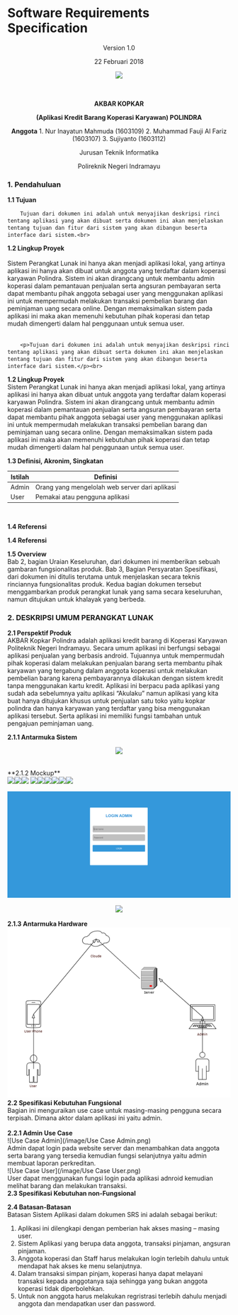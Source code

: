 <p align="center"><h1>Software Requirements Specification</h1></p>
<p align="center"> Version 1.0</p>
<p align="center">22 Februari 2018</p>

<p align="center"><img src="https://raw.githubusercontent.com/Sujiyanto/RPL-D-6/master/image/POLINDRA.png"></p><br>

<p align="center"><b>AKBAR KOPKAR</b>
<p align="center"><b>(Aplikasi Kredit Barang Koperasi Karyawan) POLINDRA</b>

<p align="center"><b>Anggota</b> 
 1. Nur Inayatun Mahmuda (1603109)
 2. Muhammad Fauji Al Fariz (1603107)
 3. Sujiyanto (1603112)<br></p>

<p align="center">Jurusan Teknik Informatika
<p align="center">Polireknik Negeri Indramayu


### 1. Pendahuluan
**1.1 Tujuan**<br>

		Tujuan dari dokumen ini adalah untuk menyajikan deskripsi rinci tentang aplikasi yang akan dibuat serta dokumen ini akan menjelaskan tentang tujuan dan fitur dari sistem yang akan dibangun beserta interface dari sistem.<br>
**1.2 Lingkup Proyek**<br><br>
		Sistem Perangkat Lunak ini hanya akan menjadi aplikasi lokal, yang artinya aplikasi ini hanya akan dibuat untuk anggota yang terdaftar dalam koperasi karyawan Polindra. Sistem ini akan dirangcang untuk membantu admin koperasi dalam pemantauan penjualan serta angsuran pembayaran serta dapat membantu pihak anggota sebagai user yang menggunakan aplikasi ini untuk mempermudah melakukan transaksi pembelian barang dan peminjaman uang secara online. Dengan memaksimalkan sistem pada aplikasi ini maka akan memenuhi kebutuhan pihak koperasi dan tetap mudah dimengerti dalam hal penggunaan untuk semua user.<br><br>

		<p>Tujuan dari dokumen ini adalah untuk menyajikan deskripsi rinci tentang aplikasi yang akan dibuat serta dokumen ini akan menjelaskan tentang tujuan dan fitur dari sistem yang akan dibangun beserta interface dari sistem.</p><br>
**1.2 Lingkup Proyek**<br>
		Sistem Perangkat Lunak ini hanya akan menjadi aplikasi lokal, yang artinya aplikasi ini hanya akan dibuat untuk anggota yang terdaftar dalam koperasi karyawan Polindra. Sistem ini akan dirangcang untuk membantu admin koperasi dalam pemantauan penjualan serta angsuran pembayaran serta dapat membantu pihak anggota sebagai user yang menggunakan aplikasi ini untuk mempermudah melakukan transaksi pembelian barang dan peminjaman uang secara online. Dengan memaksimalkan sistem pada aplikasi ini maka akan memenuhi kebutuhan pihak koperasi dan tetap mudah dimengerti dalam hal penggunaan untuk semua user.<br>

**1.3 Definisi, Akronim, Singkatan**<br>

| Istilah |Definisi                                       |
|---------|------------------------------------------------|
| Admin   | Orang yang mengelolah web server dari aplikasi |
| User    | Pemakai atau pengguna aplikasi                 |
<br>

**1.4 Referensi**<br>

**1.4 Referensi**

**1.5 Overview**<br>
Bab 2, bagian Uraian Keseluruhan, dari dokumen ini memberikan sebuah gambaran fungsionalitas produk. Bab 3, Bagian Persyaratan Spesifikasi, dari dokumen ini ditulis terutama untuk menjelaskan secara teknis rinciannya fungsionalitas produk. Kedua bagian dokumen tersebut menggambarkan produk perangkat lunak yang sama secara keseluruhan, namun ditujukan untuk khalayak yang berbeda.<br>

### 2. DESKRIPSI UMUM PERANGKAT LUNAK

  **2.1 Perspektif Produk**
<br>AKBAR Kopkar Polindra adalah aplikasi kredit barang di Koperasi Karyawan Politeknik Negeri Indramayu. Secara umum aplikasi ini berfungsi sebagai aplikasi penjualan yang berbasis android. Tujuannya untuk mempermudah  pihak koperasi dalam melakukan penjualan barang serta membantu pihak karyawan yang tergabung dalam anggota koperasi untuk melakukan pembelian barang karena pembayarannya dilakukan dengan sistem kredit tanpa menggunakan kartu kredit. Aplikasi ini berpacu pada aplikasi yang sudah ada sebelumnya yaitu aplikasi “Akulaku” namun aplikasi yang kita buat hanya ditujukan khusus untuk penjualan satu toko yaitu kopkar polindra dan hanya karyawan yang terdaftar yang bisa menggunakan aplikasi tersebut. Serta aplikasi ini memiliki fungsi tambahan untuk pengajuan peminjaman uang.<br>
	
**2.1.1 Antarmuka Sistem**<br>
<p align="center"><img src="https://raw.githubusercontent.com/Sujiyanto/RPL-D-6/master/image/Use%20Case%20Diagram.png"></p>
<br>
**2.1.2 Mockup**<br>
<img src="https://raw.githubusercontent.com/Sujiyanto/RPL-D-6/master/image/Dashboard.png"><img src="https://raw.githubusercontent.com/Sujiyanto/RPL-D-6/master/image/Account.png"><img src="https://raw.githubusercontent.com/Sujiyanto/RPL-D-6/master/image/Elektronik.png">
<img src="https://raw.githubusercontent.com/Sujiyanto/RPL-D-6/master/image/Bill.png"><img src="https://raw.githubusercontent.com/Sujiyanto/RPL-D-6/master/image/Edit%20Account.png"><img src="https://raw.githubusercontent.com/Sujiyanto/RPL-D-6/master/image/Login%20User.png"><img src="https://raw.githubusercontent.com/Sujiyanto/RPL-D-6/master/image/Daftar%20User.png"><img src="https://raw.githubusercontent.com/Sujiyanto/RPL-D-6/master/image/Elektronik%20(pilih%20angsuran).png"><img src="https://raw.githubusercontent.com/Sujiyanto/RPL-D-6/master/image/Elektronik%20(waktu%20pembayaran).png">
<p align="center">
<img src="https://raw.githubusercontent.com/Sujiyanto/RPL-D-6/master/image/Login%20Admin.png"></p> 
<p align="center">
<img src="https://raw.githubusercontent.com/Sujiyanto/RPL-D-6/master/image/Dasboard%20Admin.png"></p>

**2.1.3 Antarmuka Hardware** <br>
 ![Antarmuka Hardware](/image/Antarmuka%20Hardware.png)
 <br>
 **2.2 Spesifikasi Kebutuhan Fungsional**<br>
Bagian ini menguraikan use case untuk masing-masing pengguna secara terpisah. Dimana aktor dalam aplikasi ini yaitu admin.<br><br>
**2.2.1 Admin Use Case**<br>
![Use Case Admin](/image/Use Case Admin.png)<br>
Admin dapat login pada website server dan menambahkan data anggota serta barang yang tersedia kemudian fungsi selanjutnya yaitu admin membuat laporan perkreditan.<br>
![Use Case User](/image/Use Case User.png)<br>
User dapat menggunakan fungsi login pada aplikasi adnroid kemudian melihat barang dan melakukan transaksi.<br>
 **2.3 Spesifikasi Kebutuhan non-Fungsional**<br>

 
 **2.4 Batasan-Batasan**<br>
 Batasan Sistem Aplikasi dalam dokumen SRS ini adalah sebagai berikut:  
 
1. Aplikasi ini dilengkapi dengan pemberian hak akses masing  – masing user.
2. Sistem Aplikasi yang berupa data anggota, transaksi pinjaman, angsuran pinjaman.
3. Anggota koperasi dan Staff  harus melakukan login terlebih dahulu untuk mendapat hak akses ke menu selanjutnya. 
4. Dalam transaksi simpan pinjam, koperasi hanya dapat melayani transaksi kepada anggotanya saja sehingga yang bukan anggota koperasi tidak diperbolehkan. 
5. Untuk non anggota harus melakukan regristrasi terlebih dahulu menjadi anggota dan mendapatkan user dan password.  
